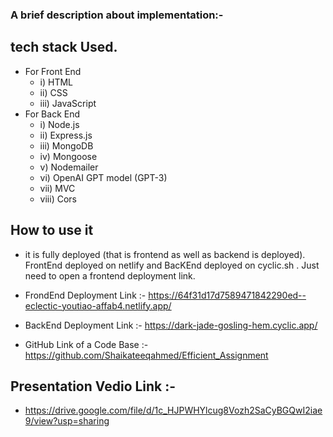### A brief description about implementation:-
  
  ## tech stack Used.
  - For Front End
     - i) HTML
     - ii) CSS
     - iii) JavaScript
  - For Back End
     - i) Node.js
     - ii) Express.js
     - iii) MongoDB
     - iv) Mongoose 
     - v) Nodemailer
     - vi) OpenAI GPT model (GPT-3)
     - vii) MVC
     - viii) Cors

  ## How to use it
   - it is fully deployed (that is frontend as well as backend is deployed). FrontEnd deployed on netlify and BacKEnd deployed on cyclic.sh . Just need to open a frontend deployment link.

   - FrondEnd Deployment Link :- https://64f31d17d7589471842290ed--eclectic-youtiao-affab4.netlify.app/

   - BackEnd Deployment Link :- https://dark-jade-gosling-hem.cyclic.app/

   - GitHub Link of a Code Base :- https://github.com/Shaikateeqahmed/Efficient_Assignment

 ## Presentation Vedio Link :-
 - https://drive.google.com/file/d/1c_HJPWHYlcug8Vozh2SaCyBGQwI2iae9/view?usp=sharing
